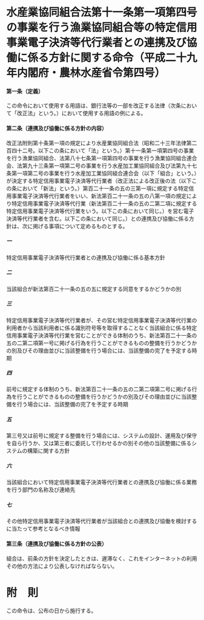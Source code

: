 # 水産業協同組合法第十一条第一項第四号の事業を行う漁業協同組合等の特定信用事業電子決済等代行業者との連携及び協働に係る方針に関する命令（平成二十九年内閣府・農林水産省令第四号）
#### 第一条（定義）
この命令において使用する用語は、銀行法等の一部を改正する法律（次条において「改正法」という。）において使用する用語の例による。
#### 第二条（連携及び協働に係る方針の内容）
改正法附則第十条第一項の規定により水産業協同組合法（昭和二十三年法律第二百四十二号。以下この条において「法」という。）第十一条第一項第四号の事業を行う漁業協同組合、法第八十七条第一項第四号の事業を行う漁業協同組合連合会、法第九十三条第一項第二号の事業を行う水産加工業協同組合及び法第九十七条第一項第二号の事業を行う水産加工業協同組合連合会（以下「組合」という。）が決定する特定信用事業電子決済等代行業者（改正法による改正後の法（以下この条において「新法」という。）第百二十一条の五の三第一項に規定する特定信用事業電子決済等代行業者をいい、新法第百二十一条の五の八第一項の規定により特定信用事業電子決済等代行業（新法第百二十一条の五の二第二項に規定する特定信用事業電子決済等代行業をいう。以下この条において同じ。）を営む電子決済等代行業者を含む。以下この条において同じ。）との連携及び協働に係る方針は、次に掲げる事項について定めるものとする。
##### 一
特定信用事業電子決済等代行業者との連携及び協働に係る基本方針
##### 二
当該組合が新法第百二十一条の五の五に規定する同意をするかどうかの別
##### 三
特定信用事業電子決済等代行業者が、その営む特定信用事業電子決済等代行業の利用者から当該利用者に係る識別符号等を取得することなく当該組合に係る特定信用事業電子決済等代行業を営むことができる体制のうち、新法第百二十一条の五の二第二項第一号に掲げる行為を行うことができるものの整備を行うかどうかの別及びその理由並びに当該整備を行う場合には、当該整備の完了を予定する時期
##### 四
前号に規定する体制のうち、新法第百二十一条の五の二第二項第二号に掲げる行為を行うことができるものの整備を行うかどうかの別及びその理由並びに当該整備を行う場合には、当該整備の完了を予定する時期
##### 五
第三号又は前号に規定する整備を行う場合には、システムの設計、運用及び保守を自ら行うか、又は第三者に委託して行わせるかの別その他の当該整備に係るシステムの構築に関する方針
##### 六
当該組合において特定信用事業電子決済等代行業者との連携及び協働に係る業務を行う部門の名称及び連絡先
##### 七
その他特定信用事業電子決済等代行業者が当該組合との連携及び協働を検討するに当たって参考となるべき情報
#### 第三条（連携及び協働に係る方針の公表）
組合は、前条の方針を決定したときは、遅滞なく、これをインターネットの利用その他の方法により公表しなければならない。
# 附　則
この命令は、公布の日から施行する。
